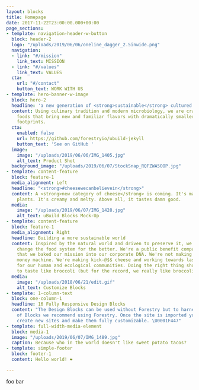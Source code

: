 ```yaml
---
layout: blocks
title: Homepage
date: 2017-11-22T23:00:00.000+00:00
page_sections:
- template: navigation-header-w-button
  block: header-2
  logo: "/uploads/2019/06/06/oneline_dagger_2.5inwide.png"
  navigation:
  - link: "#/mission"
    link_text: MISSION
  - link: "#/values"
    link_text: VALUES
  cta:
    url: "#/contact"
    button_text: WORK WITH US
- template: hero-banner-w-image
  block: hero-2
  headline: 'a new generation of <strong>sustainable</strong> cultured foods '
  content: Using culinary tradition and modern microbiology, we are crafting exceptional
    foods that bring new and familiar flavors with dramatically smaller ecological
    footprints.
  cta:
    enabled: false
    url: https://github.com/forestryio/ubuild-jekyll
    button_text: 'See on GitHub '
  image:
    image: "/uploads/2019/06/06/IMG_1405.jpg"
    alt_text: Product Shot
  background_image: "/uploads/2019/06/07/StockSnap_RQFZWA5OOP.jpg"
- template: content-feature
  block: feature-1
  media_alignment: Left
  headline: "<strong>#cheesewecanbelievein</strong>"
  content: A <strong>new category of cheese</strong> is coming. It's made from sustainable
    plants. It's creamy and melty. Above all, it tastes damn good.
  media:
    image: "/uploads/2019/06/07/IMG_1428.jpg"
    alt_text: uBuild Blocks Mock-Up
- template: content-feature
  block: feature-1
  media_alignment: Right
  headline: Building a more sustainable world
  content: Inspired by the natural world and driven to preserve it, we set out to
    change the food system for the better. We're a public benefit company, meaning
    that we baked our mission into our corporate DNA. We're not making an industrial
    money machine. We're making kick-@$$ cheese and working towards lasting prosperity
    for our human and ecological communities. Doing the right thing shouldn't have
    to taste like broccoli (but for the record, we really like broccoli).
  media:
    image: "/uploads/2018/06/21/edit.gif"
    alt_text: Customize Blocks
- template: 1-column-text
  block: one-column-1
  headline: 16 Fully Responsive Design Blocks
  content: "The Design Blocks can be used without Forestry but to harness the power
    of Blocks we recommend using Forestry. Once the site is imported you can immediately
    create new sites and make them fully customizable. \U0001F447"
- template: full-width-media-element
  block: media-1
  image: "/uploads/2019/06/07/IMG_1489.jpg"
  caption: Because who in the world doesn't like sweet potato tacos?
- template: simple-footer
  block: footer-1
  content: Hello world! ❤︎

---
```

foo bar